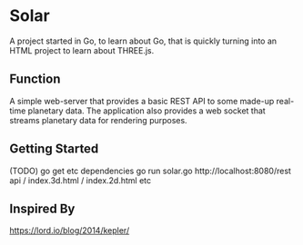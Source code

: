 # Solar

A project started in Go, to learn about Go, that is quickly turning into an HTML project to learn about THREE.js.

## Function

A simple web-server that provides a basic REST API to some made-up real-time planetary data.  The application also provides a web socket that streams planetary data for rendering purposes.

## Getting Started

(TODO)
go get etc
dependencies
go run solar.go
http://localhost:8080/rest api / index.3d.html / index.2d.html etc

## Inspired By
https://lord.io/blog/2014/kepler/
